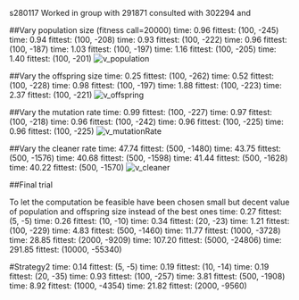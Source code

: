s280117
Worked in group with
291871
consulted with 302294 and 

##Vary population size (fitness call=20000)
time: 0.96 fittest: (100, -245)
time: 0.94 fittest: (100, -208)
time: 0.93 fittest: (100, -222)
time: 0.96 fittest: (100, -187)
time: 1.03 fittest: (100, -197)
time: 1.16 fittest: (100, -205)
time: 1.40 fittest: (100, -201)
![v_population](/images/v_population.png)

##Vary the offspring size
time: 0.25 fittest: (100, -262)
time: 0.52 fittest: (100, -228)
time: 0.98 fittest: (100, -197)
time: 1.88 fittest: (100, -223)
time: 2.37 fittest: (100, -221)
![v_offspring](/images/v_offspring.png)

##Vary the mutation rate
time: 0.99 fittest: (100, -227)
time: 0.97 fittest: (100, -218)
time: 0.96 fittest: (100, -242)
time: 0.96 fittest: (100, -225)
time: 0.96 fittest: (100, -225)
![v_mutationRate](/images/v_mutationRate.png)

##Vary the cleaner rate
time: 47.74 fittest: (500, -1480)
time: 43.75 fittest: (500, -1576)
time: 40.68 fittest: (500, -1598)
time: 41.44 fittest: (500, -1628)
time: 40.22 fittest: (500, -1570)
![v_cleaner](/images/v_cleaner.png)

##Final trial

To let the computation be feasible have been chosen small but decent value of population and offspring size instead of the best ones 
time: 0.27 fittest: (5, -5)
time: 0.26 fittest: (10, -10)
time: 0.34 fittest: (20, -23)
time: 1.21 fittest: (100, -229)
time: 4.83 fittest: (500, -1460)
time: 11.77 fittest: (1000, -3728)
time: 28.85 fittest: (2000, -9209)
time: 107.20 fittest: (5000, -24806)
time: 291.85 fittest: (10000, -55340)

#Strategy2
time: 0.14 fittest: (5, -5)
time: 0.19 fittest: (10, -14)
time: 0.19 fittest: (20, -35)
time: 0.93 fittest: (100, -257)
time: 3.81 fittest: (500, -1908)
time: 8.92 fittest: (1000, -4354)
time: 21.82 fittest: (2000, -9560)

